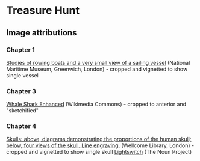 # Treasure Hunt
## Image attributions
### Chapter 1
[Studies of rowing boats and a very small view of a sailing vessel](http://collections.rmg.co.uk/collections/objects/129256.html) (National Maritime Museum, Greenwich, London) - cropped and vignetted to show single vessel
### Chapter 3
[Whale Shark Enhanced](https://commons.wikimedia.org/wiki/File:Whale-shark-enhanced.jpg) (Wikimedia Commons) - cropped to anterior and "sketchified"
### Chapter 4
[Skulls: above, diagrams demonstrating the proportions of the human skull; below, four views of the skull. Line engraving.](http://wellcomeimages.org/indexplus/image/V0007918.html) (Wellcome Library, London) - cropped and vignetted to show single skull
[Lightswitch](https://thenounproject.com/term/light-switch/2235/) (The Noun Project)
